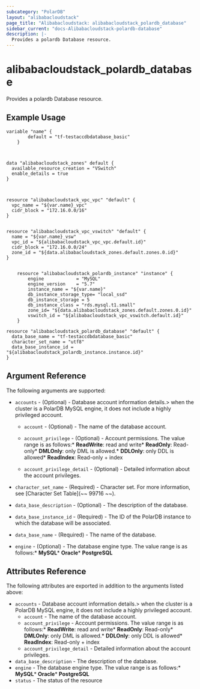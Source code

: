 ```yaml
---
subcategory: "PolarDB"
layout: "alibabacloudstack"
page_title: "Alibabacloudstack: alibabacloudstack_polardb_database"
sidebar_current: "docs-Alibabacloudstack-polardb-database"
description: |-
  Provides a polardb Database resource.
---
```


# alibabacloudstack_polardb_database

Provides a polardb Database resource.

## Example Usage
```
variable "name" {
		default = "tf-testaccdbdatabase_basic"
	}

	

data "alibabacloudstack_zones" default {
  available_resource_creation = "VSwitch"
  enable_details = true
}



resource "alibabacloudstack_vpc_vpc" "default" {
  vpc_name = "${var.name}_vpc"
  cidr_block = "172.16.0.0/16"
}


resource "alibabacloudstack_vpc_vswitch" "default" {
  name = "${var.name}_vsw"
  vpc_id = "${alibabacloudstack_vpc_vpc.default.id}"
  cidr_block = "172.16.0.0/24"
  zone_id = "${data.alibabacloudstack_zones.default.zones.0.id}"
}


	resource "alibabacloudstack_polardb_instance" "instance" {
		engine            = "MySQL"
		engine_version    = "5.7"
		instance_name = "${var.name}"
		db_instance_storage_type= "local_ssd"
		db_instance_storage = 5
		db_instance_class = "rds.mysql.t1.small"
		zone_id= "${data.alibabacloudstack_zones.default.zones.0.id}"
		vswitch_id = "${alibabacloudstack_vpc_vswitch.default.id}"
	}

resource "alibabacloudstack_polardb_database" "default" {
  data_base_name = "tf-testaccdbdatabase_basic"
  character_set_name = "utf8"
  data_base_instance_id = "${alibabacloudstack_polardb_instance.instance.id}"
}
```

## Argument Reference

The following arguments are supported:
  * `accounts` - (Optional) - Database account information details.> when the cluster is a PolarDB MySQL engine, it does not include a highly privileged account.
    
    * `account` - (Optional) - The name of the database account.
    
    * `account_privilege` - (Optional) - Account permissions. The value range is as follows:* **ReadWrite**: read and write* **ReadOnly**: Read-only* **DMLOnly**: only DML is allowed.* **DDLOnly**: only DDL is allowed* **ReadIndex**: Read-only + index
    
    * `account_privilege_detail` - (Optional) - Detailed information about the account privileges.
  * `character_set_name` - (Required) - Character set. For more information, see [Character Set Table](~~ 99716 ~~).
  * `data_base_description` - (Optional) - The description of the database.
  * `data_base_instance_id` - (Required) -  The ID of the PolarDB instance to which the database will be associated.
  * `data_base_name` - (Required) - The name of the database.
  * `engine` - (Optional) - The database engine type. The value range is as follows:* **MySQL*** **Oracle*** **PostgreSQL**

## Attributes Reference

The following attributes are exported in addition to the arguments listed above:
  * `accounts` - Database account information details.> when the cluster is a PolarDB MySQL engine, it does not include a highly privileged account.
    * `account` - The name of the database account.
    * `account_privilege` - Account permissions. The value range is as follows:* **ReadWrite**: read and write* **ReadOnly**: Read-only* **DMLOnly**: only DML is allowed.* **DDLOnly**: only DDL is allowed* **ReadIndex**: Read-only + index
    * `account_privilege_detail` - Detailed information about the account privileges.
  * `data_base_description` - The description of the database.
  * `engine` - The database engine type. The value range is as follows:* **MySQL*** **Oracle*** **PostgreSQL**
  * `status` - The status of the resource
